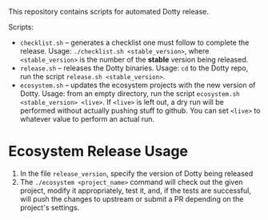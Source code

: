 This repository contains scripts for automated Dotty release.

Scripts:

- `checklist.sh` – generates a checklist one must follow to complete the release. Usage: `./checklist.sh <stable_version>`, where `<stable_version>` is the number of the __stable__ version being released.
- `release.sh` – releases the Dotty binaries. Usage: `cd` to the Dotty repo, run the script `release.sh <stable_version>`.
- `ecosystem.sh` – updates the ecosystem projects with the new version of Dotty. Usage: from an empty directory, run the script `ecosystem.sh <stable_version> <live>`. If `<live>` is left out, a dry run will be performed without actually pushing stuff to github. You can set `<live>` to whatever value to perform an actual run.

# Ecosystem Release Usage
1. In the file `release_version`, specify the version of Dotty being released
2. The `./ecosystem <project_name>` command will check out the given project, modify it appropriately, test it, and, if the tests are successful, will push the changes to upstream or submit a PR depending on the project's settings.